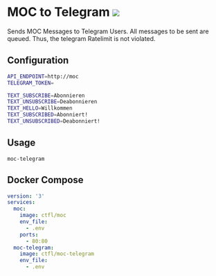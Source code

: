 # MOC to Telegram [![](https://images.microbadger.com/badges/image/ctfl/moc-telegram.svg)](https://hub.docker.com/r/ctfl/moc-telegram "DockerHub Image")

Sends MOC Messages to Telegram Users. All messages to be sent are queued. Thus, the telegram Ratelimit is not violated.

## Configuration

```bash
API_ENDPOINT=http://moc
TELEGRAM_TOKEN=

TEXT_SUBSCRIBE=Abonnieren
TEXT_UNSUBSCRIBE=Deabonnieren
TEXT_HELLO=Willkommen
TEXT_SUBSCRIBED=Abonniert!
TEXT_UNSUBSCRIBED=Deabonniert!
```

## Usage

```
moc-telegram
```

## Docker Compose

```yaml
version: '3'
services:
  moc:
    image: ctfl/moc
    env_file:
      - .env
    ports:
      - 80:80
  moc-telegram:
    image: ctfl/moc-telegram
    env_file:
      - .env
```
